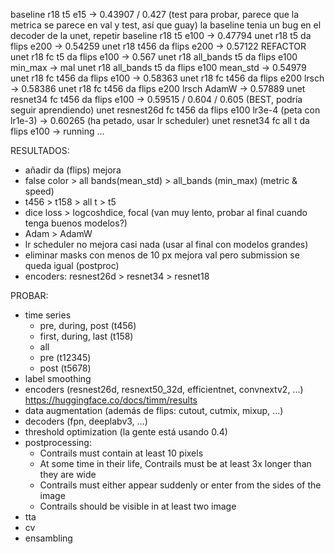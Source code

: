 baseline r18 t5 e15 -> 0.43907 / 0.427 (test para probar, parece que la metrica se parece en val y test, así que guay)
la baseline tenia un bug en el decoder de la unet, repetir
baseline r18 t5 e100 -> 0.47794
unet r18 t5 da flips e200 -> 0.54259
unet r18 t456 da flips e200 -> 0.57122
REFACTOR
unet r18 fc t5 da flips e100 -> 0.567
unet r18 all_bands t5 da flips e100 min_max -> mal
unet r18 all_bands t5 da flips e100 mean_std -> 0.54979
unet r18 fc t456 da flips e100 -> 0.58363
unet r18 fc t456 da flips e200 lrsch -> 0.58386 
unet r18 fc t456 da flips e200 lrsch AdamW -> 0.57889
unet resnet34 fc t456 da flips e100  -> 0.59515 / 0.604 / 0.605 (BEST, podría seguir aprendiendo)
unet resnest26d fc t456 da flips e100 lr3e-4 (peta con lr1e-3) -> 0.60265 (ha petado, usar lr scheduler)
unet resnet34 fc all t da flips e100 -> running ...

RESULTADOS:

- añadir da (flips) mejora
- false color > all bands(mean_std) > all_bands (min_max) (metric & speed)
- t456 > t158 > all t > t5
- dice loss > logcoshdice, focal (van muy lento, probar al final cuando tenga buenos modelos?)
- Adam > AdamW
- lr scheduler no mejora casi nada (usar al final con modelos grandes)
- eliminar masks con menos de 10 px mejora val pero submission se queda igual (postproc)
- encoders: resnest26d > resnet34 > resnet18

PROBAR:

- time series
	- pre, during, post (t456)
	- first, during, last (t158)
	- all
	- pre (t12345)
	- post (t5678)
- label smoothing
- encoders (resnest26d, resnext50_32d, efficientnet, convnextv2, ...) https://huggingface.co/docs/timm/results
- data augmentation (además de flips: cutout, cutmix, mixup, ...)
- decoders (fpn, deeplabv3, ...)
- threshold optimization (la gente está usando 0.4)
- postprocessing:
	- Contrails must contain at least 10 pixels
	- At some time in their life, Contrails must be at least 3x longer than they are wide
	- Contrails must either appear suddenly or enter from the sides of the image
	- Contrails should be visible in at least two image
- tta
- cv
- ensambling